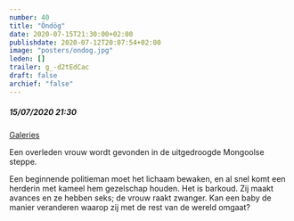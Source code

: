 ```yaml
---
number: 40
title: "Öndög"
date: 2020-07-15T21:30:00+02:00
publishdate: 2020-07-12T20:07:54+02:00
image: "posters/ondog.jpg"
leden: []
trailer: g_-d2tEdCac
draft: false 
archief: "false"
---
```


##### 15/07/2020 21:30

[Galeries](https://www.galeries.be/ondog/)

Een overleden vrouw wordt gevonden in de uitgedroogde Mongoolse steppe.
<!--more-->
Een beginnende politieman moet het lichaam bewaken, en al snel komt een herderin
met kameel hem gezelschap houden. Het is barkoud. Zij maakt avances en ze hebben
seks; de vrouw raakt zwanger. Kan een baby de manier veranderen waarop zij met
de rest van de wereld omgaat?
